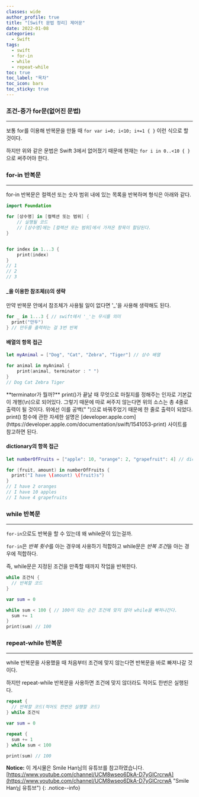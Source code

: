 ```yaml
---
classes: wide
author_profile: true
title: "[Swift 문법 정리] 제어문"
date: 2022-01-08
categories:
  - Swift
tags:
  - swift
  - for-in
  - while
  - repeat-while
toc: true
toc_label: "목차"
toc_icon: bars
toc_sticky: true
---
```


### 조건-증가 for문(없어진 문법)

---

보통 for를 이용해 반복문을 만들 때 `for var i=0; i<10; i+=1 { }` 이런 식으로 할 것이다.

하지만 위와 같은 문법은 Swift 3에서 없어졌기 때문에 현재는 `for i in 0..<10 { }`으로 써주어야 한다.

### for-in 반복문

---

for-in 반복문은 컬렉션 또는 숫자 범위 내에 있는 목록을 반복하며 형식은 아래와 같다.

```swift
import Foundation

for [상수명] in [컬렉션 또는 범위] {
    // 실행될 코드
    // [상수명]에는 [컬렉션 또는 범위]에서 가져온 항목이 할당된다.
}


for index in 1...3 {
    print(index)
}
// 1
// 2
// 3
```

#### _을 이용한 참조체(i)의 생략

만약 반복문 안에서 참조체가 사용될 일이 없다면 '_'을 사용해 생략해도 된다.

```swift
for _ in 1...3 { // swift에서 '_'는 무시를 의미
  print("만두")
} // 만두를 출력하는 걸 3번 반복
```

#### 배열의 항목 접근

```swift
let myAnimal = ["Dog", "Cat", "Zebra", "Tiger"] // 상수 배열

for animal in myAnimal {
    print(animal, terminator : " ")
}
// Dog Cat Zebra Tiger
```

<div class="notice--primary" markdown="1">
**terminator가 뭘까?** print()가 끝날 때 무엇으로 마칠지를 정해주는 인자로 기본값이 개행(\n)으로 되어있다. 그렇기 때문에 따로 써주지 않는다면 위의 소스는 총 4줄로 출력이 될 것이다. 위에선 이를 공백(" ")으로 바꿔주었기 때문에 한 줄로 출력이 되었다. print() 함수에 관한 자세한 설명은 [developer.apple.com](https://developer.apple.com/documentation/swift/1541053-print) 사이트를 참고하면 된다.
</div>

#### dictionary의 항목 접근

```swift
let numberOfFruits = ["apple": 10, "orange": 2, "grapefruit": 4] // dictionary는 [key: value] 형식의 배열이다.

for (fruit, amount) in numberOfFruits {
  print("I have \(amount) \(fruit)s")
}
// I have 2 oranges
// I have 10 apples
// I have 4 grapefruits
```

### while 반복문

---

`for-in`으로도 반복을 할 수 있는데 왜 while문이 있는걸까.

`for-in`은 *반복 횟수*를 아는 경우에 사용하기 적합하고 while문은 *반복 조건*을 아는 경우에 적합하다.

즉, while문은 지정된 조건을 만족할 때까지 작업을 반복한다.

```swift
while 조건식 {
  // 반복할 코드
}

var sum = 0

while sum < 100 { // 100이 되는 순간 조건에 맞지 않아 while을 빠져나간다.
  sum += 1
}
print(sum) // 100
```

### repeat-while 반복문

---

while 반복문을 사용했을 때 처음부터 조건에 맞지 않는다면 반복문을 바로 빠져나갈 것이다.

하지만 repeat-while 반복문을 사용하면 조건에 맞지 않더라도 적어도 한번은 실행된다.

```swift
repeat {
  // 반복할 코드(적어도 한번은 실행할 코드)
} while 조건식

var sum = 0

repeat {
  sum += 1
} while sum < 100

print(sum) // 100
```



**Notice:** 이 게시물은 Smile Han님의 유튜브를 참고하였습니다.<br>
[https://www.youtube.com/channel/UCM8wseo6DkA-D7yGlCrcrwA](https://www.youtube.com/channel/UCM8wseo6DkA-D7yGlCrcrwA "Smile Han님 유튜브")
{: .notice--info}